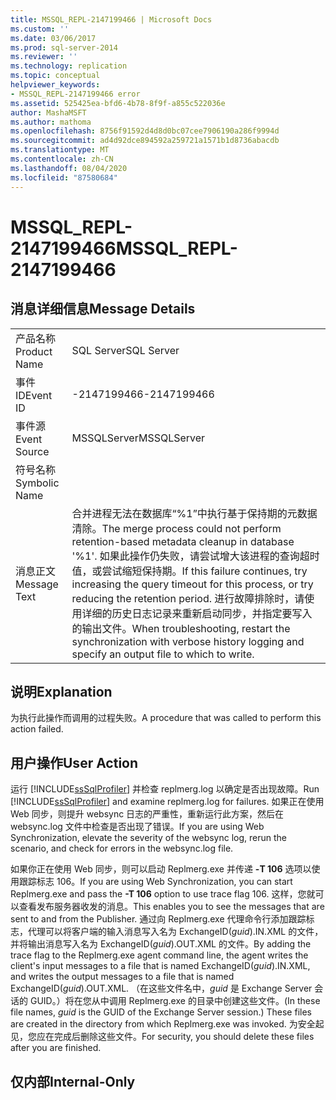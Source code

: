 ```yaml
---
title: MSSQL_REPL-2147199466 | Microsoft Docs
ms.custom: ''
ms.date: 03/06/2017
ms.prod: sql-server-2014
ms.reviewer: ''
ms.technology: replication
ms.topic: conceptual
helpviewer_keywords:
- MSSQL_REPL-2147199466 error
ms.assetid: 525425ea-bfd6-4b78-8f9f-a855c522036e
author: MashaMSFT
ms.author: mathoma
ms.openlocfilehash: 8756f91592d4d8d0bc07cee7906190a286f9994d
ms.sourcegitcommit: ad4d92dce894592a259721a1571b1d8736abacdb
ms.translationtype: MT
ms.contentlocale: zh-CN
ms.lasthandoff: 08/04/2020
ms.locfileid: "87580684"
---
```

# <a name="mssql_repl-2147199466"></a><span data-ttu-id="b4192-102">MSSQL_REPL-2147199466</span><span class="sxs-lookup"><span data-stu-id="b4192-102">MSSQL_REPL-2147199466</span></span>
    
## <a name="message-details"></a><span data-ttu-id="b4192-103">消息详细信息</span><span class="sxs-lookup"><span data-stu-id="b4192-103">Message Details</span></span>  
  
|||  
|-|-|  
|<span data-ttu-id="b4192-104">产品名称</span><span class="sxs-lookup"><span data-stu-id="b4192-104">Product Name</span></span>|<span data-ttu-id="b4192-105">SQL Server</span><span class="sxs-lookup"><span data-stu-id="b4192-105">SQL Server</span></span>|  
|<span data-ttu-id="b4192-106">事件 ID</span><span class="sxs-lookup"><span data-stu-id="b4192-106">Event ID</span></span>|<span data-ttu-id="b4192-107">-2147199466</span><span class="sxs-lookup"><span data-stu-id="b4192-107">-2147199466</span></span>|  
|<span data-ttu-id="b4192-108">事件源</span><span class="sxs-lookup"><span data-stu-id="b4192-108">Event Source</span></span>|<span data-ttu-id="b4192-109">MSSQLServer</span><span class="sxs-lookup"><span data-stu-id="b4192-109">MSSQLServer</span></span>|  
|<span data-ttu-id="b4192-110">符号名称</span><span class="sxs-lookup"><span data-stu-id="b4192-110">Symbolic Name</span></span>||  
|<span data-ttu-id="b4192-111">消息正文</span><span class="sxs-lookup"><span data-stu-id="b4192-111">Message Text</span></span>|<span data-ttu-id="b4192-112">合并进程无法在数据库“%1”中执行基于保持期的元数据清除。</span><span class="sxs-lookup"><span data-stu-id="b4192-112">The merge process could not perform retention-based metadata cleanup in database '%1'.</span></span> <span data-ttu-id="b4192-113">如果此操作仍失败，请尝试增大该进程的查询超时值，或尝试缩短保持期。</span><span class="sxs-lookup"><span data-stu-id="b4192-113">If this failure continues, try increasing the query timeout for this process, or try reducing the retention period.</span></span> <span data-ttu-id="b4192-114">进行故障排除时，请使用详细的历史日志记录来重新启动同步，并指定要写入的输出文件。</span><span class="sxs-lookup"><span data-stu-id="b4192-114">When troubleshooting, restart the synchronization with verbose history logging and specify an output file to which to write.</span></span>|  
  
## <a name="explanation"></a><span data-ttu-id="b4192-115">说明</span><span class="sxs-lookup"><span data-stu-id="b4192-115">Explanation</span></span>  
 <span data-ttu-id="b4192-116">为执行此操作而调用的过程失败。</span><span class="sxs-lookup"><span data-stu-id="b4192-116">A procedure that was called to perform this action failed.</span></span>  
  
## <a name="user-action"></a><span data-ttu-id="b4192-117">用户操作</span><span class="sxs-lookup"><span data-stu-id="b4192-117">User Action</span></span>  
 <span data-ttu-id="b4192-118">运行 [!INCLUDE[ssSqlProfiler](../../includes/sssqlprofiler-md.md)] 并检查 replmerg.log 以确定是否出现故障。</span><span class="sxs-lookup"><span data-stu-id="b4192-118">Run [!INCLUDE[ssSqlProfiler](../../includes/sssqlprofiler-md.md)] and examine replmerg.log for failures.</span></span> <span data-ttu-id="b4192-119">如果正在使用 Web 同步，则提升 websync 日志的严重性，重新运行此方案，然后在 websync.log 文件中检查是否出现了错误。</span><span class="sxs-lookup"><span data-stu-id="b4192-119">If you are using Web Synchronization, elevate the severity of the websync log, rerun the scenario, and check for errors in the websync.log file.</span></span>  
  
 <span data-ttu-id="b4192-120">如果你正在使用 Web 同步，则可以启动 Replmerg.exe 并传递 **-T 106** 选项以使用跟踪标志 106。</span><span class="sxs-lookup"><span data-stu-id="b4192-120">If you are using Web Synchronization, you can start Replmerg.exe and pass the **-T 106** option to use trace flag 106.</span></span> <span data-ttu-id="b4192-121">这样，您就可以查看发布服务器收发的消息。</span><span class="sxs-lookup"><span data-stu-id="b4192-121">This enables you to see the messages that are sent to and from the Publisher.</span></span> <span data-ttu-id="b4192-122">通过向 Replmerg.exe 代理命令行添加跟踪标志，代理可以将客户端的输入消息写入名为 ExchangeID(*guid*).IN.XML 的文件，并将输出消息写入名为 ExchangeID(*guid*).OUT.XML 的文件。</span><span class="sxs-lookup"><span data-stu-id="b4192-122">By adding the trace flag to the Replmerg.exe agent command line, the agent writes the client's input messages to a file that is named ExchangeID(*guid*).IN.XML, and writes the output messages to a file that is named ExchangeID(*guid*).OUT.XML.</span></span> <span data-ttu-id="b4192-123">（在这些文件名中，*guid* 是 Exchange Server 会话的 GUID。）将在您从中调用 Replmerg.exe 的目录中创建这些文件。</span><span class="sxs-lookup"><span data-stu-id="b4192-123">(In these file names, *guid* is the GUID of the Exchange Server session.) These files are created in the directory from which Replmerg.exe was invoked.</span></span> <span data-ttu-id="b4192-124">为安全起见，您应在完成后删除这些文件。</span><span class="sxs-lookup"><span data-stu-id="b4192-124">For security, you should delete these files after you are finished.</span></span>  
  
## <a name="internal-only"></a><span data-ttu-id="b4192-125">仅内部</span><span class="sxs-lookup"><span data-stu-id="b4192-125">Internal-Only</span></span>  
  
